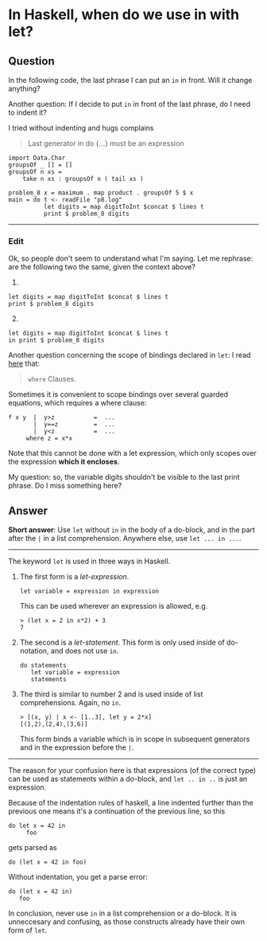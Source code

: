 
# In Haskell, when do we use in with let?

## Question
        
In the following code, the last phrase I can put an `in` in front. Will it change anything?

Another question: If I decide to put `in` in front of the last phrase, do I need to indent it?

I tried without indenting and hugs complains

> Last generator in do {...} must be an expression

    import Data.Char
    groupsOf _ [] = []
    groupsOf n xs = 
        take n xs : groupsOf n ( tail xs )
    
    problem_8 x = maximum . map product . groupsOf 5 $ x
    main = do t <- readFile "p8.log" 
              let digits = map digitToInt $concat $ lines t
              print $ problem_8 digits
    

* * *

### Edit

Ok, so people don't seem to understand what I'm saying. Let me rephrase: are the following two the same, given the context above?

1.

    let digits = map digitToInt $concat $ lines t
    print $ problem_8 digits
    

2.

    let digits = map digitToInt $concat $ lines t
    in print $ problem_8 digits
    

Another question concerning the scope of bindings declared in `let`: I read [here](http://www.haskell.org/tutorial/patterns.html) that:

> `where` Clauses.

Sometimes it is convenient to scope bindings over several guarded equations, which requires a where clause:

    f x y  |  y>z           =  ...
           |  y==z          =  ...
           |  y<z           =  ...
         where z = x*x
    

Note that this cannot be done with a let expression, which only scopes over the expression **which it encloses**.

My question: so, the variable digits shouldn't be visible to the last print phrase. Do I miss something here?

## Answer
        
**Short answer**: Use `let` without `in` in the body of a do-block, and in the part after the `|` in a list comprehension. Anywhere else, use `let ... in ...`.

* * *

The keyword `let` is used in three ways in Haskell.

1.  The first form is a _let-expression_.
    
        let variable = expression in expression
        
    
    This can be used wherever an expression is allowed, e.g.
    
        > (let x = 2 in x*2) + 3
        7
        
    
2.  The second is a _let-statement_. This form is only used inside of do-notation, and does not use `in`.
    
        do statements
           let variable = expression
           statements
        
    
3.  The third is similar to number 2 and is used inside of list comprehensions. Again, no `in`.
    
        > [(x, y) | x <- [1..3], let y = 2*x]
        [(1,2),(2,4),(3,6)]
        
    
    This form binds a variable which is in scope in subsequent generators and in the expression before the `|`.
    

* * *

The reason for your confusion here is that expressions (of the correct type) can be used as statements within a do-block, and `let .. in ..` is just an expression.

Because of the indentation rules of haskell, a line indented further than the previous one means it's a continuation of the previous line, so this

    do let x = 42 in
         foo
    

gets parsed as

    do (let x = 42 in foo)
    

Without indentation, you get a parse error:

    do (let x = 42 in)
       foo
    

In conclusion, never use `in` in a list comprehension or a do-block. It is unneccesary and confusing, as those constructs already have their own form of `let`.
